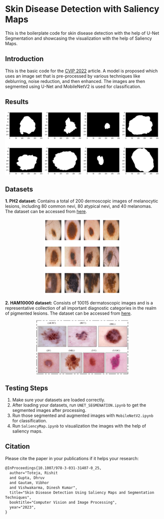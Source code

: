 # Skin Disease Detection with Saliency Maps
This is the boilerplate code for skin disease detection with the help of U-Net Segmentation and showcasing the visualization with the help of Saliency Maps. 

## Introduction
This is the basic code for the [CVIP 2022](https://link.springer.com/chapter/10.1007/978-3-031-31407-0_25) article. A model is proposed which uses an image set that is pre-processed by various techniques like deblurring, noise reduction, and then enhanced. The images are then segmented using U-Net and MobileNetV2 is used for classification. 

## Results
<p align="center">
<img src="https://github.com/dhruvg029/Skin-Disease-Detection/blob/main/SkinDiseaseDetection/download.png", width="720">
</p>

## Datasets
**1. PH2 dataset:** Contains a total of 200 dermoscopic images of melanocytic lesions, including 80 common nevi, 80 atypical nevi, and 40 melanomas. The dataset can be accessed from [here](https://www.fc.up.pt/addi/ph2%20database.html).
<p align="center">
<img src="https://github.com/dhruvg029/Skin-Disease-Detection/blob/main/SkinDiseaseDetection/ph2.png", width="250" height="250">
</p>

**2. HAM10000 dataset:** Consists of 10015 dermatoscopic images and is a representative collection of all important diagnostic categories in the realm of pigmented lesions. The dataset can be accessed from [here](https://dataverse.harvard.edu/dataset.xhtml?persistentId=doi:10.7910/DVN/DBW86T).
<p align="center">
<img src="https://github.com/dhruvg029/Skin-Disease-Detection/blob/main/SkinDiseaseDetection/ham10000.png", width="300">
</p>

## Testing Steps
1. Make sure your datasets are loaded correctly.
2. After loading your datasets, run `UNET_SEGMENATION.ipynb` to get the segmented images after processing.
3. Run those segmented and augmented images with `MobileNetV2.ipynb` for classification.
4. Run `SaliencyMap.ipynb` to visualization the images with the help of saliency maps.
   
## Citation
Please cite the paper in your publications if it helps your research:  

    @InProceedings{10.1007/978-3-031-31407-0_25,
      author="Toteja, Rishit
      and Gupta, Dhruv
      and Gautam, Vibhor
      and Vishwakarma, Dinesh Kumar",
      title="Skin Disease Detection Using Saliency Maps and Segmentation Techniques",
      booktitle="Computer Vision and Image Processing",
      year="2023",
    }
